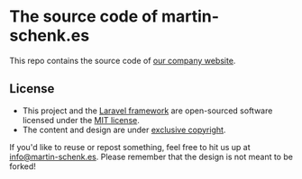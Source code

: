 # The source code of martin-schenk.es

This repo contains the source code of [our company website](https://www.martin-schenk.es).

## License
- This project and the [Laravel framework](https://laravel.com/) are open-sourced software licensed under the [MIT license](https://opensource.org/licenses/MIT).
- The content and design are under [exclusive copyright](https://choosealicense.com/no-permission/).

If you'd like to reuse or repost something, feel free to hit us up at [info@martin-schenk.es](mailto:info@martin-schenk.es). Please remember that the design is not meant to be forked!
